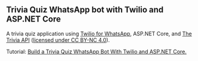 ## Trivia Quiz WhatsApp bot with Twilio and ASP.NET Core
A trivia quiz application using [Twilio for WhatsApp](https://www.twilio.com/docs/whatsapp/api), ASP.NET Core, and [The Trivia API](https://the-trivia-api.com/) ([licensed under CC BY-NC 4.0](https://creativecommons.org/licenses/by-nc/4.0/)).

Tutorial: [Build a Trivia Quiz WhatsApp Bot With Twilio and ASP.NET Core.](https://hackernoon.com/build-a-trivia-quiz-whatsapp-bot-with-twilio-and-aspnet-core)
